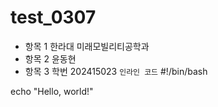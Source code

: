 # test_0307
- 항목 1 한라대 미래모빌리티공학과 
- 항목 2 윤동현
- 항목 3 학번 202415023
`인라인 코드`
#!/bin/bash

echo "Hello, world!"


